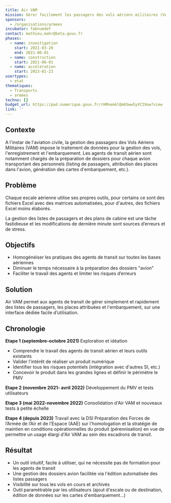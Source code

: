 ```yaml
---
title: Air VAM
mission: Gérer facilement les passagers des vols aériens militaires (VAM)
sponsors:
  - /organisations/armees
incubator: fabnumdef
contact: mathieu.mahr@beta.gouv.fr
phases:
  - name: investigation
    start: 2021-03-20
    end: 2021-06-01
  - name: construction
    start: 2021-06-01
  - name: acceleration
    start: 2023-01-23
usertypes:
  - etat
thematiques:
  - Transports
  - armées
techno: []
budget_url: https://pad.numerique.gouv.fr/rHMnemklQm6Sww5yVCI9ow?view
link: ''
---
```

## Contexte

A l'instar de l'aviation civile, la gestion des passagers des Vols Aériens Militaires (VAM) impose le traitement de données pour la gestion des vols, l'enregistrement et l'embarquement. Les agents de transit aérien sont notamment chargés de la préparation de dossiers pour chaque avion transportant des personnels (listing de passagers, attribution des places dans l'avion, génération des cartes d'embarquement, etc.).

## Problème

Chaque escale aérienne utilise ses propres outils, pour certains ce sont des fichiers Excel avec des matrices automatisées, pour d'autres, des fichiers Excel moins élaborés. 

La gestion des listes de passagers et des plans de cabine est une tâche fastidieuse et les modifications de dernière minute sont sources d’erreurs et de stress.

## Objectifs

- Homogénéiser les pratiques des agents de transit sur toutes les bases aériennes
- Diminuer le temps nécessaire à la préparation des dossiers "avion"
- Faciliter le travail des agents et limiter les risques d’erreurs

## Solution

Air VAM permet aux agents de transit de gérer simplement et rapidement des listes de passagers, les places attribuées et l'embarquement, sur une interface dédiée facile d’utilisation.

## **Chronologie**

**Etape 1 (septembre-octobre 2021)** Exploration et idéation

- Comprendre le travail des agents de transit aérien et leurs outils existants
- Valider l'intérêt de réaliser un produit numérique
- Identifier tous les risques potentiels (intégration avec d'autres SI, etc.)
- Concevoir le produit dans les grandes lignes et définir le périmètre le PMV 

**Etape 2 (novembre 2021- avril 2022)** Développement du PMV et tests utilisateurs
 
**Etape 3 (mai 2022-novembre 2022)** Consolidation d'Air VAM et nouveaux tests à petite échelle

**Etape 4 (depuis 2023)** Travail avec la DSI Préparation des Forces de l’Armée de l’Air et de l’Espace (AAE) sur l'homologation et la stratégie de maintien en conditions opérationnelles du produit (pérennisation) en vue de permettre un usage élargi d'Air VAM au sein des escadrons de transit.
 

## Résultat

- Un outil intuitif, facile à utiliser, qui ne nécessite pas de formation pour les agents de transit
- Une gestion des dossiers avion facilitée via l'édition automatisée des listes passagers
- Visibilité sur tous les vols en cours et archivés
- Outil paramétrable par les utilisateurs (ajout d'escale ou de destination, édition de données sur les cartes d'embarquement...)